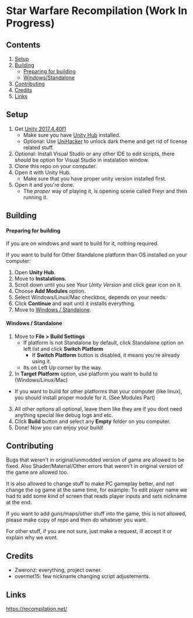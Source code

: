 # Star Warfare Recompilation (Work In Progress)

## Contents
1. [Setup](#setup)
2. [Building](#building)
   - [Preparing for building](#preparing-for-building)
   - [Windows/Standalone](#windows--standalone)
3. [Contributing](#contributing)
4. [Credits](#credits)
5. [Links](#links)
   
## Setup
1. Get [Unity 2017.4.40f1](https://unity.com/releases/editor/whats-new/2017.4.40#installs)
   - Make sure you have [Unity Hub](https://unity.com/download) installed.
   - Optional: Use [UniHacker](https://github.com/tylearymf/UniHacker) to unlock dark theme and get rid of license related stuff.
2. Optional: Install Visual Studio or any other IDE to edit scripts, there *should* be option for Visual Studio in instalation window.
3. Clone this repo on your computer.
4. Open it with Unity Hub.
   - Make sure that you have proper unity version installed first.
6. Open it and you're done.
   - The *proper* way of playing it, is opening scene called Freyr and then running it.
  
## Building
#### Preparing for building
If you are on windows and want to build for it, nothing required.

If you want to build for Other Standalone platform than OS installed on your computer:
1. Open __Unity Hub__.
2. Move to __Instalations__.
3. Scroll down until you see *Your Unity Version* and click gear icon on it.
4. Choose __Add Modules__ option.
5. Select Windows/Linux/Mac checkbox, depends on your needs.
6. Click __Continue__ and wait until it installs everything.
7. Move to [Windows / Standalone](#windows--standalone).

#### Windows / Standalone
1. Move to __File > Build Settings__
   - If platform is not Standalone by default, click Standalone option on left list and click __Switch Platform__
     - If __Switch Platform__ button is disabled, it means you're already using it.
   - Its on Left Up corner by the way.
2. In __Target Platform__ option, use platform you want to build to (Windows/Linux/Mac)
  - If you want to build for other platforms that your computer (like linux), you should install proper module for it. (See Modules Part)
3. All other options all optional, leave them like they are if you dont need anything special like debug logs and etc.
4. Click __Build__ button and select any **Empty** folder on you computer.
5. Done! Now you can enjoy your build!

## Contributing
Bugs that weren't in original/unmodded version of game are allowed to be fixed.
Also Shader/Material/Other errors that weren't in original version of the game are allowed too.

It is also allowed to change stuff to make PC gameplay better, and not change the og game at the same time, for example:
To edit player name we had to add some kind of screen that reads player inputs and sets nickname at the end.

If you want to add guns/maps/other stuff into the game, this is not allowed, please make copy of repo and then do whatever you want.

For other stuff, if you are not sure, just make a request, ill accept it or explain why we wont.

## Credits
- Zweronz: everything, project owner.
- overmet15: few nickname changing script adjustements.

## Links
https://recompilation.net/
